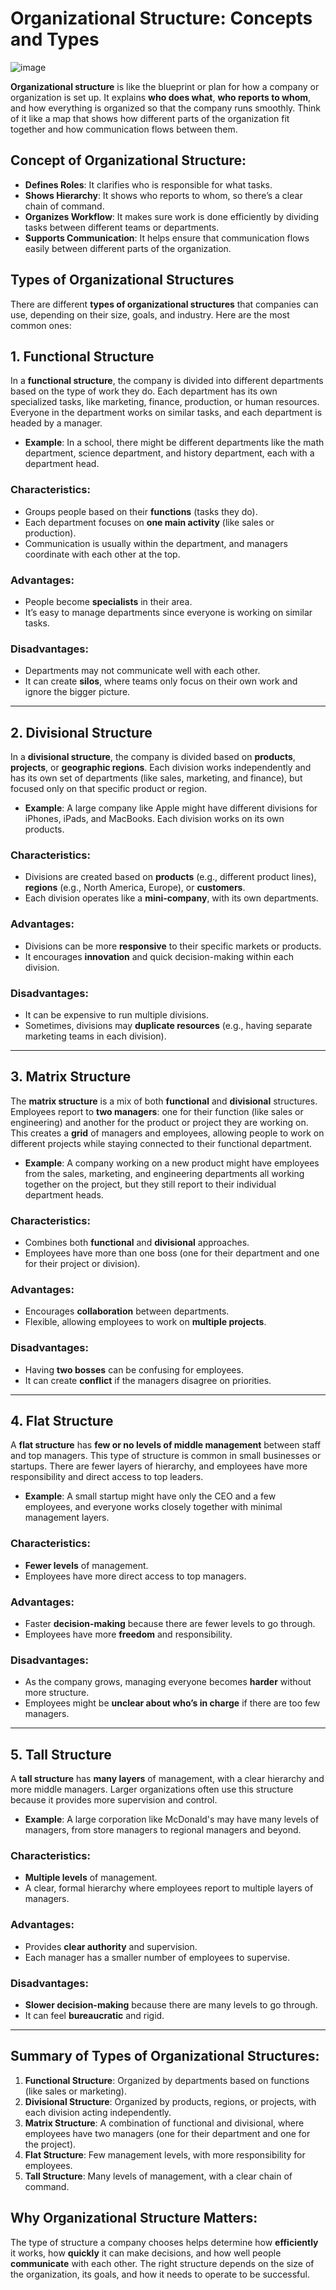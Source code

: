 # Organizational Structure: Concepts and Types
![image](https://github.com/user-attachments/assets/f70cc82a-8db2-42a8-a735-e73ce9d71bba)


**Organizational structure** is like the blueprint or plan for how a company or organization is set up. It explains **who does what**, **who reports to whom**, and how everything is organized so that the company runs smoothly. Think of it like a map that shows how different parts of the organization fit together and how communication flows between them.

## Concept of Organizational Structure:
- **Defines Roles**: It clarifies who is responsible for what tasks.
- **Shows Hierarchy**: It shows who reports to whom, so there’s a clear chain of command.
- **Organizes Workflow**: It makes sure work is done efficiently by dividing tasks between different teams or departments.
- **Supports Communication**: It helps ensure that communication flows easily between different parts of the organization.

## Types of Organizational Structures

There are different **types of organizational structures** that companies can use, depending on their size, goals, and industry. Here are the most common ones:

## 1. **Functional Structure**
In a **functional structure**, the company is divided into different departments based on the type of work they do. Each department has its own specialized tasks, like marketing, finance, production, or human resources. Everyone in the department works on similar tasks, and each department is headed by a manager.

- **Example**: In a school, there might be different departments like the math department, science department, and history department, each with a department head.

### Characteristics:
- Groups people based on their **functions** (tasks they do).
- Each department focuses on **one main activity** (like sales or production).
- Communication is usually within the department, and managers coordinate with each other at the top.

### Advantages:
- People become **specialists** in their area.
- It’s easy to manage departments since everyone is working on similar tasks.

### Disadvantages:
- Departments may not communicate well with each other.
- It can create **silos**, where teams only focus on their own work and ignore the bigger picture.

---

## 2. **Divisional Structure**
In a **divisional structure**, the company is divided based on **products**, **projects**, or **geographic regions**. Each division works independently and has its own set of departments (like sales, marketing, and finance), but focused only on that specific product or region.

- **Example**: A large company like Apple might have different divisions for iPhones, iPads, and MacBooks. Each division works on its own products.

### Characteristics:
- Divisions are created based on **products** (e.g., different product lines), **regions** (e.g., North America, Europe), or **customers**.
- Each division operates like a **mini-company**, with its own departments.

### Advantages:
- Divisions can be more **responsive** to their specific markets or products.
- It encourages **innovation** and quick decision-making within each division.

### Disadvantages:
- It can be expensive to run multiple divisions.
- Sometimes, divisions may **duplicate resources** (e.g., having separate marketing teams in each division).

---

## 3. **Matrix Structure**
The **matrix structure** is a mix of both **functional** and **divisional** structures. Employees report to **two managers**: one for their function (like sales or engineering) and another for the product or project they are working on. This creates a **grid** of managers and employees, allowing people to work on different projects while staying connected to their functional department.

- **Example**: A company working on a new product might have employees from the sales, marketing, and engineering departments all working together on the project, but they still report to their individual department heads.

### Characteristics:
- Combines both **functional** and **divisional** approaches.
- Employees have more than one boss (one for their department and one for their project or division).

### Advantages:
- Encourages **collaboration** between departments.
- Flexible, allowing employees to work on **multiple projects**.

### Disadvantages:
- Having **two bosses** can be confusing for employees.
- It can create **conflict** if the managers disagree on priorities.

---

## 4. **Flat Structure**
A **flat structure** has **few or no levels of middle management** between staff and top managers. This type of structure is common in small businesses or startups. There are fewer layers of hierarchy, and employees have more responsibility and direct access to top leaders.

- **Example**: A small startup might have only the CEO and a few employees, and everyone works closely together with minimal management layers.

### Characteristics:
- **Fewer levels** of management.
- Employees have more direct access to top managers.

### Advantages:
- Faster **decision-making** because there are fewer levels to go through.
- Employees have more **freedom** and responsibility.

### Disadvantages:
- As the company grows, managing everyone becomes **harder** without more structure.
- Employees might be **unclear about who’s in charge** if there are too few managers.

---

## 5. **Tall Structure**
A **tall structure** has **many layers** of management, with a clear hierarchy and more middle managers. Larger organizations often use this structure because it provides more supervision and control.

- **Example**: A large corporation like McDonald's may have many levels of managers, from store managers to regional managers and beyond.

### Characteristics:
- **Multiple levels** of management.
- A clear, formal hierarchy where employees report to multiple layers of managers.

### Advantages:
- Provides **clear authority** and supervision.
- Each manager has a smaller number of employees to supervise.

### Disadvantages:
- **Slower decision-making** because there are many levels to go through.
- It can feel **bureaucratic** and rigid.

---

## Summary of Types of Organizational Structures:
1. **Functional Structure**: Organized by departments based on functions (like sales or marketing).
2. **Divisional Structure**: Organized by products, regions, or projects, with each division acting independently.
3. **Matrix Structure**: A combination of functional and divisional, where employees have two managers (one for their department and one for the project).
4. **Flat Structure**: Few management levels, with more responsibility for employees.
5. **Tall Structure**: Many levels of management, with a clear chain of command.

## Why Organizational Structure Matters:
The type of structure a company chooses helps determine how **efficiently** it works, how **quickly** it can make decisions, and how well people **communicate** with each other. The right structure depends on the size of the organization, its goals, and how it needs to operate to be successful.

